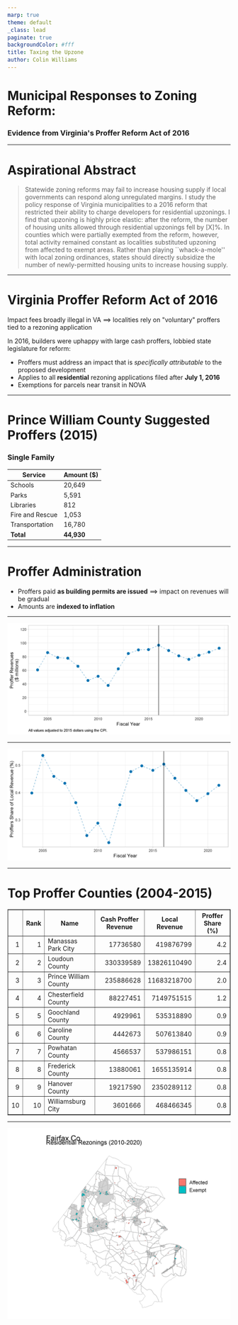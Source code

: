 ```yaml
---
marp: true
theme: default
_class: lead
paginate: true
backgroundColor: #fff
title: Taxing the Upzone
author: Colin Williams
---
```

# **Municipal Responses to Zoning Reform:**

### **Evidence from Virginia's Proffer Reform Act of 2016**

---

# Aspirational Abstract
> Statewide zoning reforms may fail to increase housing supply if local governments can respond along unregulated margins. I study the policy response of Virginia municipalities to a 2016 reform that restricted their ability to charge developers for residential upzonings. I find that upzoning is highly price elastic: after the reform, the number of housing units allowed through residential upzonings fell by [X]\%. In counties which were partially exempted from the reform, however, total activity remained constant as localities substituted upzoning from affected to exempt areas. Rather than playing ``whack-a-mole'' with local zoning ordinances, states should directly subsidize the number of newly-permitted housing units to increase housing supply.

---

# Virginia Proffer Reform Act of 2016

Impact fees broadly illegal in VA $\implies$ localities rely on "voluntary" proffers tied to a rezoning application
&nbsp;

In 2016, builders were uphappy with large cash proffers, lobbied state legislature for reform:
- Proffers must address an impact that is *specifically attributable* to the proposed development
- Applies to all **residential** rezoning applications filed after **July 1, 2016**
- Exemptions for parcels near transit in NOVA


---

# Prince William County Suggested Proffers (2015)

### Single Family
| Service | Amount ($)|
|-|-|
|Schools|20,649|
|Parks|5,591|
|Libraries|812|
|Fire and Rescue|1,053|
|Transportation|16,780|
|**Total**|**44,930**

---
# Proffer Administration
- Proffers paid **as building permits are issued** $\implies$ impact on revenues will be gradual
- Amounts are **indexed to inflation**


---

![bg cover 100%](figures/proffer_revenues.png)

---

![bg cover 100%](figures/proffer_share.png)

---

# Top Proffer Counties (2004-2015)

<!-- html table generated in R 4.3.1 by xtable 1.8-4 package -->
<!-- Wed Aug 23 10:35:41 2023 -->
<table border=1>
<tr> <th>  </th> <th> Rank </th> <th> Name </th> <th> Cash Proffer Revenue </th> <th> Local Revenue </th> <th> Proffer Share (%) </th>  </tr>
  <tr> <td align="right"> 1 </td> <td align="right"> 1 </td> <td> Manassas Park City </td> <td align="right"> 17736580 </td> <td align="right"> 419876799 </td> <td align="right"> 4.2 </td> </tr>
  <tr> <td align="right"> 2 </td> <td align="right"> 2 </td> <td> Loudoun County </td> <td align="right"> 330339589 </td> <td align="right"> 13826110490 </td> <td align="right"> 2.4 </td> </tr>
  <tr> <td align="right"> 3 </td> <td align="right"> 3 </td> <td> Prince William County </td> <td align="right"> 235886628 </td> <td align="right"> 11683218700 </td> <td align="right"> 2.0 </td> </tr>
  <tr> <td align="right"> 4 </td> <td align="right"> 4 </td> <td> Chesterfield County </td> <td align="right"> 88227451 </td> <td align="right"> 7149751515 </td> <td align="right"> 1.2 </td> </tr>
  <tr> <td align="right"> 5 </td> <td align="right"> 5 </td> <td> Goochland County </td> <td align="right"> 4929961 </td> <td align="right"> 535318890 </td> <td align="right"> 0.9 </td> </tr>
  <tr> <td align="right"> 6 </td> <td align="right"> 6 </td> <td> Caroline County </td> <td align="right"> 4442673 </td> <td align="right"> 507613840 </td> <td align="right"> 0.9 </td> </tr>
  <tr> <td align="right"> 7 </td> <td align="right"> 7 </td> <td> Powhatan County </td> <td align="right"> 4566537 </td> <td align="right"> 537986151 </td> <td align="right"> 0.8 </td> </tr>
  <tr> <td align="right"> 8 </td> <td align="right"> 8 </td> <td> Frederick County </td> <td align="right"> 13880061 </td> <td align="right"> 1655135914 </td> <td align="right"> 0.8 </td> </tr>
  <tr> <td align="right"> 9 </td> <td align="right"> 9 </td> <td> Hanover County </td> <td align="right"> 19217590 </td> <td align="right"> 2350289112 </td> <td align="right"> 0.8 </td> </tr>
  <tr> <td align="right"> 10 </td> <td align="right"> 10 </td> <td> Williamsburg City </td> <td align="right"> 3601666 </td> <td align="right"> 468466345 </td> <td align="right"> 0.8 </td> </tr>
   </table>

---

![bg cover 65%](figures\fairfax\map_fairfax_2010-2020.png)


